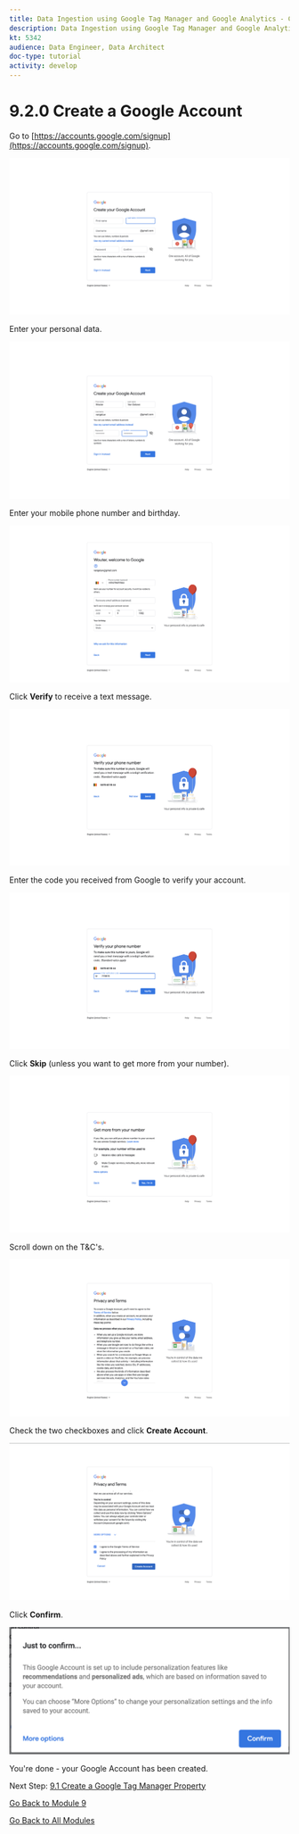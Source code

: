 ```yaml
---
title: Data Ingestion using Google Tag Manager and Google Analytics - Create a Google Account
description: Data Ingestion using Google Tag Manager and Google Analytics - Create a Google Account
kt: 5342
audience: Data Engineer, Data Architect
doc-type: tutorial
activity: develop
---
```


# 9.2.0 Create a Google Account

Go to [https://accounts.google.com/signup](https://accounts.google.com/signup).

![Google Tag Manager Setup](./images/1.png)

Enter your personal data.

![Google Tag Manager Setup](./images/2.png)

Enter your mobile phone number and birthday.

![Google Tag Manager Setup](./images/3.png)

Click **Verify** to receive a text message.

![Google Tag Manager Setup](./images/4.png)

Enter the code you received from Google to verify your account.

![Google Tag Manager Setup](./images/5.png)

Click **Skip** (unless you want to get more from your number).

![Google Tag Manager Setup](./images/6.png)

Scroll down on the T&C's.

![Google Tag Manager Setup](./images/7.png)

Check the two checkboxes and click **Create Account**.

![Google Tag Manager Setup](./images/8.png)

Click **Confirm**.

![Google Tag Manager Setup](./images/9.png)

You're done - your Google Account has been created.

Next Step: [9.1 Create a Google Tag Manager Property](./ex1.md)

[Go Back to Module 9](./data-ingestion-using-google-tag-manager-and-google-analytics.md)

[Go Back to All Modules](../../overview.md)
